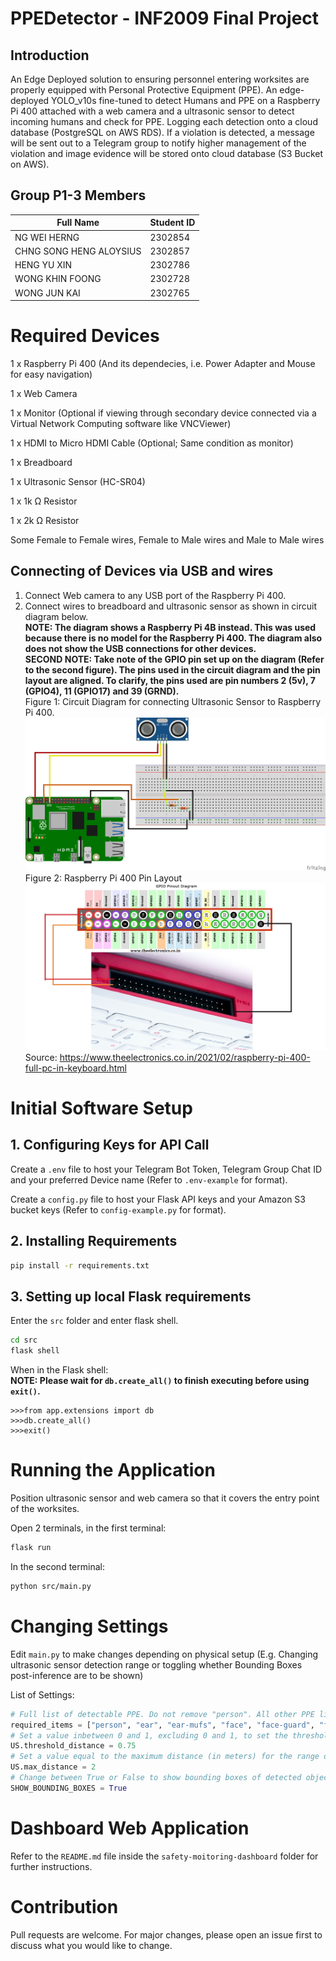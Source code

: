 # PPEDetector - INF2009 Final Project
## Introduction
An Edge Deployed solution to ensuring personnel entering worksites are properly equipped with Personal Protective Equipment (PPE). An edge-deployed YOLO_v10s fine-tuned to detect Humans and PPE on a Raspberry Pi 400 attached with a web camera and a ultrasonic sensor to detect incoming humans and check for PPE. Logging each detection onto a cloud database (PostgreSQL on AWS RDS). If a violation is detected, a message will be sent out to a Telegram group to notify higher management of the violation and image evidence will be stored onto cloud database (S3 Bucket on AWS). 

## Group P1-3 Members
| Full Name | Student ID |
| ----------- | ----------- |
| NG WEI HERNG  | 2302854 |
| CHNG SONG HENG ALOYSIUS | 2302857 |
| HENG YU XIN | 2302786 |
| WONG KHIN FOONG | 2302728 |
| WONG JUN KAI | 2302765 |

# Required Devices
1 x Raspberry Pi 400 (And its dependecies, i.e. Power Adapter and Mouse for easy navigation)

1 x Web Camera 

1 x Monitor (Optional if viewing through secondary device connected via a Virtual Network Computing software like VNCViewer)

1 x HDMI to Micro HDMI Cable (Optional; Same condition as monitor)

1 x Breadboard

1 x Ultrasonic Sensor (HC-SR04)

1 x 1k Ω Resistor

1 x 2k Ω Resistor

Some Female to Female wires, Female to Male wires and Male to Male wires

## Connecting of Devices via USB and wires
1. Connect Web camera to any USB port of the Raspberry Pi 400.
2. Connect wires to breadboard and ultrasonic sensor as shown in circuit diagram below. 
<br><b>NOTE: The diagram shows a Raspberry Pi 4B instead. This was used because there is no model for the Raspberry Pi 400. The diagram also does not show the USB connections for other devices.</b>
<br><b>SECOND NOTE: Take note of the GPIO pin set up on the diagram (Refer to the second figure). The pins used in the circuit diagram and the pin layout are aligned. To clarify, the pins used are pin numbers 2 (5v), 7 (GPIO4), 11 (GPIO17) and 39 (GRND).</b>
<br>Figure 1: Circuit Diagram for connecting Ultrasonic Sensor to Raspberry Pi 400.
![Circuit Diagram](./images/Circuit%20Connection%20for%20Ultrasonic.png)
<br>Figure 2: Raspberry Pi 400 Pin Layout
![Raspberry Pi 400 Pin Layout](./images/Raspberry-pi-4-pinout.jpg)
Source: https://www.theelectronics.co.in/2021/02/raspberry-pi-400-full-pc-in-keyboard.html

# Initial Software Setup
## 1. Configuring Keys for API Call
Create a `.env` file to host your Telegram Bot Token, Telegram Group Chat ID and your preferred Device name (Refer to `.env-example` for format).

Create a `config.py` file to host your Flask API keys and your Amazon S3 bucket keys (Refer to `config-example.py` for format).

## 2. Installing Requirements
```bash
pip install -r requirements.txt
```

## 3. Setting up local Flask requirements
Enter the `src` folder and enter flask shell.
```bash
cd src
flask shell
```
When in the Flask shell: 
<br><b>NOTE: Please wait for `db.create_all()` to finish executing before using `exit()`.</b>
```
>>>from app.extensions import db
>>>db.create_all()
>>>exit()
```

# Running the Application
Position ultrasonic sensor and web camera so that it covers the entry point of the worksites.

Open 2 terminals, in the first terminal:
```bash
flask run
```
In the second terminal:
```bash
python src/main.py
```

# Changing Settings
Edit `main.py` to make changes depending on physical setup (E.g. Changing ultrasonic sensor detection range or toggling whether Bounding Boxes post-inference are to be shown)

List of Settings:
```python
# Full list of detectable PPE. Do not remove "person". All other PPE listed in this list will be considered as required. Edit as you see fit.
required_items = ["person", "ear", "ear-mufs", "face", "face-guard", "face-mask", "foot", "tool", "glasses", "gloves", "helmet", "hands", "head", "medical-suit", "shoes", "safety-suit", "safety-vest"]
# Set a value inbetween 0 and 1, excluding 0 and 1, to set the threshold for detection range for when to trigger capture.
US.threshold_distance = 0.75
# Set a value equal to the maximum distance (in meters) for the range of the ultrasonic sensor.
US.max_distance = 2
# Change between True or False to show bounding boxes of detected objects in the captured frame.
SHOW_BOUNDING_BOXES = True
```

# Dashboard Web Application
Refer to the `README.md` file inside the `safety-moitoring-dashboard` folder for further instructions.

# Contribution
Pull requests are welcome. For major changes, please open an issue first to discuss what you would like to change.